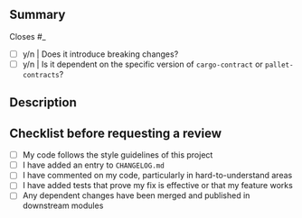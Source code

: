 ## Summary
Closes #_
- [ ] y/n | Does it introduce breaking changes?
- [ ] y/n | Is it dependent on the specific version of `cargo-contract` or `pallet-contracts`?
<!--- Provide a general summary of your changes -->

## Description
<!--- Describe your changes in detail -->

## Checklist before requesting a review
- [ ] My code follows the style guidelines of this project
- [ ] I have added an entry to `CHANGELOG.md`
- [ ] I have commented on my code, particularly in hard-to-understand areas
- [ ] I have added tests that prove my fix is effective or that my feature works
- [ ] Any dependent changes have been merged and published in downstream modules
